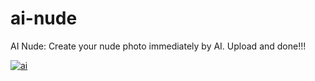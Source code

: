 # ai-nude
AI Nude: Create your nude photo immediately by AI. Upload and done!!!

 [![ai](https://i.imgur.com/gXLI44I.gif)](https://undress-ai.biz/?utm_source=gxdf)
